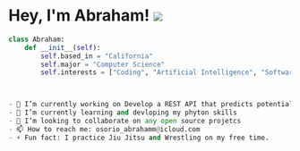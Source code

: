 
Hey, I'm Abraham! ![](https://user-images.githubusercontent.com/18350557/176309783-0785949b-9127-417c-8b55-ab5a4333674e.gif)
============================================================================================================================

```python
class Abraham:
    def __init__(self):
        self.based_in = "California"
        self.major = "Computer Science"
        self.interests = ["Coding", "Artificial Intelligence", "Software Development"]



- 🔭 I’m currently working on Develop a REST API that predicts potential drug interactions based on chemical structures and known interaction data. Researchers can input chemical structures of drugs and receive predictions about possible interactions and side effects. 
- 🌱 I’m currently learning and devloping my phyton skills
- 👯 I’m looking to collaborate on any open source projetcs
- 📫 How to reach me: osorio_abrahamm@icloud.com
- ⚡ Fun fact: I practice Jiu Jitsu and Wrestling on my free time.

